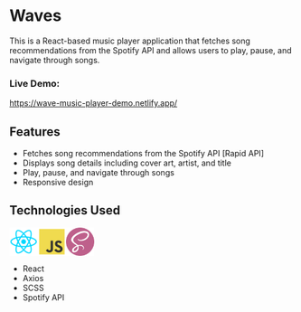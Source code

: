 # Waves

This is a React-based music player application that fetches song recommendations from the Spotify API and allows users to play, pause, and navigate through songs.

### Live Demo:

https://wave-music-player-demo.netlify.app/

## Features

- Fetches song recommendations from the Spotify API [Rapid API]
- Displays song details including cover art, artist, and title
- Play, pause, and navigate through songs
- Responsive design

## Technologies Used 
<div style="display: flex; ">
  <img src="./readmeLogo/react.png" alt="React" width="50" height="50">
  <img src="./readmeLogo/js.png" alt="JavaScript" width="50" height="50">
  <img src="./readmeLogo/scss.png" alt="SCSS" width="50" height="50">
</div>

- React
- Axios
- SCSS
- Spotify API




